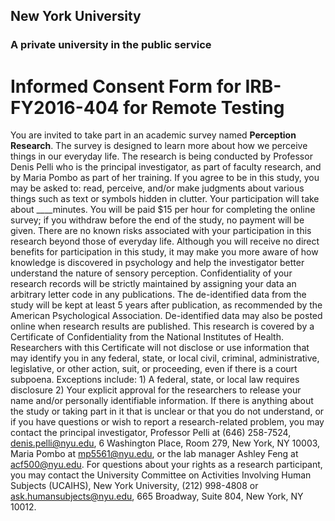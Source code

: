 ## New York University
### A private university in the public service

# Informed Consent Form for IRB-FY2016-404 for Remote Testing

You are invited to take part in an academic survey named **Perception Research**. The survey is designed to
learn more about how we perceive things in our everyday life. The research is being conducted by Professor
Denis Pelli who is the principal investigator, as part of faculty research, and by Maria Pombo as part of her
training.
If you agree to be in this study, you may be asked to: read, perceive, and/or make judgments about various
things such as text or symbols hidden in clutter. Your participation will take about ____minutes. You will be
paid $15 per hour for completing the online survey; if you withdraw before the end of the study, no payment
will be given.
There are no known risks associated with your participation in this research beyond those of everyday life.
Although you will receive no direct benefits for participation in this study, it may make you more aware of
how knowledge is discovered in psychology and help the investigator better understand the nature of
sensory perception.
Confidentiality of your research records will be strictly maintained by assigning your data an arbitrary letter
code in any publications. The de-identified data from the study will be kept at least 5 years after publication, as
recommended by the American Psychological Association. De-identified data may also be posted online when
research results are published. This research is covered by a Certificate of Confidentiality from the National
Institutes of Health. Researchers with this Certificate will not disclose or use information that may identify you
in any federal, state, or local civil, criminal, administrative, legislative, or other action, suit, or proceeding, even
if there is a court subpoena. Exceptions include: 1) A federal, state, or local law requires disclosure 2) Your
explicit approval for the researchers to release your name and/or personally identifiable information.
If there is anything about the study or taking part in it that is unclear or that you do not understand, or if you
have questions or wish to report a research-related problem, you may contact the principal investigator,
Professor Pelli at (646) 258-7524, [denis.pelli@nyu.edu](mailto:denis.pelli@nyu.edu), 6 Washington Place, Room 279, New York, NY
10003, Maria Pombo at [mp5561@nyu.edu](mailto:mp5561@nyu.edu), or the lab manager Ashley Feng at [acf500@nyu.edu](mailto:acf500@nyu.edu). For
questions about your rights as a research participant, you may contact the University Committee on Activities
Involving Human Subjects (UCAIHS), New York University, (212) 998-4808 or ask.humansubjects@nyu.edu,
665 Broadway, Suite 804, New York, NY 10012.
